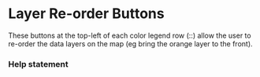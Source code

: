 # Layer Re-order Buttons

These buttons at the top-left of each color legend row (::) allow the user to re-order the data layers on the map (eg bring the orange layer to the front).

### Help statement
